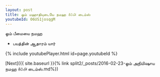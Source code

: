 ```yaml
---
layout: post
title: ஓம் மஹாதியுடையே நமஹ ௧௦௮ டைம்ஸ்
youtubeId: 06US1josqgM
---
```

 
 
 ஓம் பீமையை நமஹ  
 
 -  பயத்தின் ஆதாரம் யார் 
 
  
 
  
 
 
 
 
 
 


{% include youtubePlayer.html id=page.youtubeId %}
 
[Next]({{ site.baseurl }}{% link  split2/_posts/2016-02-23-ஓம் அநிமிஷாய நமஹ ௧௦௮ டைம்ஸ்.md%})
 
